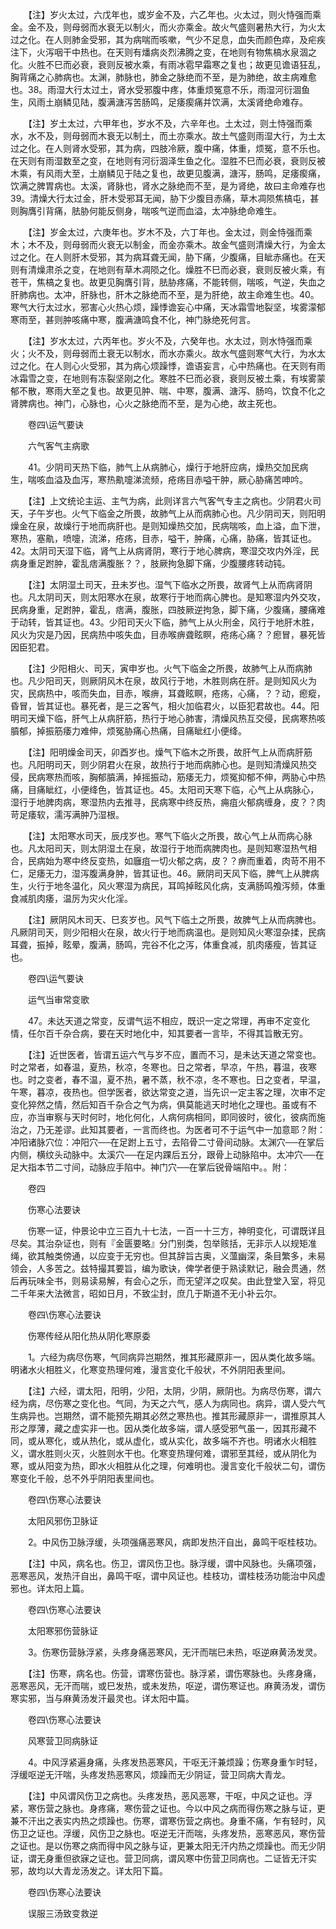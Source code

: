 <!-- { "loadSidebar": true } -->
　　【注】岁火太过，六戊年也，或岁金不及，六乙年也。火太过，则火恃强而乘金。金不及，则母弱而水衰无以制火，而火亦乘金。故火气盛则暑热大行，为火太过之化。在人则肺金受邪，其为病喘而咳嗽，气少不足息，血失而颜色瘁，及疟疾注下，火泻咽干中热也。在天则有燔病炎烈沸腾之变，在地则有物焦槁水泉涸之化。火胜不巳而必衰，衰则反被水乘，有雨冰雹早霜寒之复也；故更见谵语狂乱，胸背痛之心肺病也。太渊，肺脉也，肺金之脉绝而不至，是为肺绝，故主病难愈也。38。雨湿大行太过土，肾水受邪腹中疼，体重烦冤意不乐，雨湿河衍涸鱼生，风雨土崩鳞见陆，腹满溏泻苦肠鸣，足痿瘈痛并饮满，太溪肾绝命难存。

　　【注】岁土太过，六甲年也，岁水不及，六辛年也。土太过，则土恃强而乘水，水不及，则母弱而木衰无以制土，而土亦乘水。故土气盛则雨湿大行，为土太过之化。在人则肾水受邪，其为病，四肢冷厥，腹中痛，体重，烦冤，意不乐也。在天则有雨湿数至之变，在地则有河衍涸泽生鱼之化。湿胜不巳而必衰，衰则反被木乘，有风雨大至，土崩鳞见于陆之复也，故更见腹满，溏泻，肠鸣，足痿瘈痛，饮满之脾胃病也。太溪，肾脉也，肾水之脉绝而不至，是为肾绝，故曰主命难存也39。清燥大行太过金，肝木受邪耳无闻，胁下少腹目赤痛，草木凋陨焦槁屯，甚则胸膺引背痛，胠胁何能反侧身，喘咳气逆而血溢，太冲脉绝命难生。

　　【注】岁金太过，六庚年也。岁木不及，六丁年也。金太过，则金恃强而乘木；木不及，则母弱而火衰无以制金，而金亦乘木。故金气盛则清燥大行，为金太过之化。在人则肝木受邪，其为病耳聋无闻，胁下痛，少腹痛，目眦赤痛也。在天则有清燥肃杀之变，在地则有草木凋陨之化。燥胜不巳而必衰，衰则反被火乘，有苍干，焦槁之复也。故更见胸膺引背，胠胁疼痛，不能转侧，喘咳，气逆，失血之肝肺病也。太冲，肝脉也，肝木之脉绝而不至，是为肝绝，故主命难生也。40。寒气大行太过水，邪害心火热心烦，躁悸谵妄心中痛，天冰霜雪地裂坚，埃雾濛郁寒雨至，甚则肿咳痛中寒，腹满溏鸣食不化，神门脉绝死何言。

　　【注】岁水太过，六丙年也。岁火不及，六癸年也。水太过，则水恃强而乘火；火不及，则母弱而土衰无以制水，而水亦乘火。故水气盛则寒气大行，为水太过之化。在人则心火受邪，其为病心烦躁悸，谵语妄言，心中热痛也。在天则有雨冰霜雪之变，在地则有冻裂坚刚之化。寒胜不巳而必衰，衰则反被土乘，有埃雾蒙郁不散，寒雨大至之复也。故更见肿、喘、中寒，腹满、溏泻、肠呜，饮食不化之肾脾病也。神门，心脉也，心火之脉绝而不至，是为心绝，故主死也。

　　卷四\运气要诀

　　六气客气主病歌

　　41。少阴司天热下临，肺气上从病肺心，燥行于地肝应病，燥热交加民病生，喘咳血溢及血泻，寒热鼽嚏涕流频，疮疡目赤嗌干肿，厥心胁痛苦呻吟。

　　【注】上文统论主运、主气为病，此则详言六气客气专主之病也。少阴君火司天，子午岁也。火气下临金之所畏，故肺气上从而病肺心也。凡少阴司天，则阳明燥金在泉，故燥行于地而病肝也。是则知燥热交加，民病喘咳，血上溢，血下泄，寒热，塞鼽，喷嚏，流涕，疮疡，目赤，嗌干，肿痛，心痛，胁痛，皆其证也。42。太阴司天湿下临，肾气上从病肾阴，寒行于地心脾病，寒湿交攻内外淫，民病身重足跗肿，霍乱痞满腹胀？？，肢厥拘急脚下痛，少腹腰疼转动钝。

　　【注】太阴湿土司天，丑未岁也。湿气下临水之所畏，故肾气上从而病肾阴也。凡太阴司天，则太阳寒水在泉，故寒行于地而病心脾也。是知寒湿内外交攻，民病身重，足跗肿，霍乱，痞满，腹胀，四肢厥逆拘急，脚下痛，少腹痛，腰痛难于动转，皆其证也。43。少阳司天火下临，肺气上从火刑金，风行于地肝木胜，风火为灾是乃因，民病热中咳失血，目赤喉痹聋眩瞑，疮疡心痛？？瘛冒，暴死皆因臣犯君。

　　【注】少阳相火、司天，寅申岁也。火气下临金之所畏，故肺气上从而病肺也。凡少阳司天，则厥阴风木在泉，故风行于地，木胜则病在肝。是则知风火为灾，民病热中，咳而失血，目赤，喉痹，耳聋眩瞑，疮疡，心痛，？？动，瘛瘲，昏冒，皆其证也。暴死者，是三之客气，相火加临君火，以臣犯君故也。44。阳明司天燥下临，肝气上从病肝筋，热行于地心肺害，清燥风热互交侵，民病寒热咳膹郁，掉振筋痿力难伸，烦冤胁痛心热痛，目痛眦红小便绛。

　　【注】阳明燥金司天，卯酉岁也。燥气下临木之所畏，故肝气上从而病肝筋也。凡阳明司天，则少阴君火在泉，故热行于地而病肺心也。是则知清燥风热交侵，民病寒热而咳，胸郁膹满，掉摇振动，筋痿无力，烦冤抑郁不伸，两胁心中热痛，目痛眦红，小便绛色，皆其证也。45。太阳司天寒下临，心气上从病脉心，湿行于地脾肉病，寒湿热内去推寻，民病寒中终反热，痈疽火郁病缠身，皮？？肉苛足痿软，濡泻满肿乃湿根。

　　【注】太阳寒水司天，辰戌岁也。寒气下临火之所畏，故心气上从而病心脉也。凡太阳司天，则太阴湿土在泉，故湿行于地而病脾肉也。是则知寒湿热气相合，民病始为寒中终反变热，如廱疽一切火郁之病，皮？？痹而重着，肉苛不用不仁，足痿无力，湿泻腹满身肿，皆其证也。46。厥阴司天风下临，脾气上从脾病生，火行于地冬温化，风火寒湿为病民，耳鸣掉眩风化病，支满肠鸣飧泻频，体重食减肌肉痿，温厉为灾火化淫。

　　【注】厥阴风木司天、巳亥岁也。风气下临土之所畏，故脾气上从而病脾也。凡厥阴司天，则少阳相火在泉，故火行于地而病温也。是则知风火寒湿杂揉，民病耳聋，振掉，眩晕，腹满，肠鸣，完谷不化之泻，体重食减，肌肉痿瘦，皆其证也。

　　卷四\运气要诀

　　运气当审常变歌

　　47。未达天道之常变，反谓气运不相应，既识一定之常理，再审不定变化情，任尔百千杂合病，要在天时地化中，知其要者一言毕，不得其旨散无穷。

　　【注】近世医者，皆谓五运六气与岁不应，置而不习，是未达天道之常变也。时之常者，如春温，夏热，秋凉，冬寒也。日之常者，早凉，午热，暮温，夜寒也。时之变者，春不温，夏不热，暑不蒸，秋不凉，冬不寒也。日之变者，早温，午寒，暮凉，夜热也。但学医者，欲达常变之道，当先识一定主客之理，次审不定变化猝然之情，然后知百千杂合之气为病，俱莫能逃天时地化之理也。虽或有不应，亦当审察与天时何时，地化何化，人病何病相同，即同彼时，彼化，彼病而施治之，乃无差谬。此知其要者，一言而终也。为医者可不于运气中一加意耶？附：冲阳诸脉穴位：冲阳穴──在足跗上五寸，去陷骨二寸骨间动脉。太渊穴──在掌后内侧，横纹头动脉中。太溪穴──在足内踝后五分，跟骨上动脉陷中。太冲穴──在足大指本节二寸间，动脉应手陷中。神门穴──在掌后锐骨端陷中。。附：

　　卷四

　　伤寒心法要诀

　　伤寒一证，仲景论中立三百九十七法，一百一十三方，神明变化，可谓既详且尽矣。其治杂证也，则有『金匮要略』分门别类，包举赅括，无非示人以规矩准绳，欲其触类傍通，以应变于无穷也。但其辞旨古奥，义薀幽深，条目繁多，未易领会，人多苦之。兹特撮其要旨，编为歌诀，俾学者便于熟读默记，融会贯通，然后再玩味全书，则易读易解，有会心之乐，而无望洋之叹矣。由此登堂入室，将见二千年来大法微言，昭如日月，不致尘封，庶几于斯道不无小补云尔。

　　卷四\伤寒心法要诀

　　伤寒传经从阳化热从阴化寒原委

　　1。六经为病尽伤寒，气同病异岂期然，推其形藏原非一，因从类化故多端。明诸水火相胜义，化寒变热理何难，漫言变化千般状，不外阴阳表里间。

　　【注】六经，谓太阳，阳明，少阳，太阴，少阴，厥阴也。为病尽伤寒，谓六经为病，尽伤寒之变化也。气同，为天之六气，感人为病同也。病异，谓人受六气生病异也。岂期然，谓不能预先期其必然之寒热也。推其形藏原非一，谓推原其人形之厚薄，藏之虚实非一也。因从类化故多端，谓人感受邪气虽一，因其形藏不同，或从寒化，或从热化，或从虚化，或从实化，故多端不齐也。明诸水火相胜义，谓水胜则火灭，火胜则水干也。化寒变热理何难，谓邪至其经，或从阴化为寒，或从阳变为热，即水火相胜从化之理，何难明也。漫言变化千般状二句，谓伤寒变化千般，总不外乎阴阳表里间也。

　　卷四\伤寒心法要诀

　　太阳风邪伤卫脉证

　　2。中风伤卫脉浮缓，头项强痛恶寒风，病即发热汗自出，鼻鸣干呕桂枝功。

　　【注】中风，病名也。伤卫，谓风伤卫也。脉浮缓，谓中风脉也。头痛项强，恶寒恶风，发热汗自出，鼻鸣干呕，谓中风证也。桂枝功，谓桂枝汤功能治中风虚邪也。详太阳上篇。

　　卷四\伤寒心法要诀

　　太阳寒邪伤营脉证

　　3。伤寒伤营脉浮紧，头疼身痛恶寒风，无汗而喘巳未热，呕逆麻黄汤发灵。

　　【注】伤寒，病名也。伤营，谓寒伤营也。脉浮紧，谓伤寒脉也。头疼身痛，恶寒恶风，无汗而喘，或巳发热，或未发热，呕逆，谓伤寒证也。麻黄汤发，谓伤寒实邪，当与麻黄汤发汗最灵也。详太阳中篇。

　　卷四\伤寒心法要诀

　　风寒营卫同病脉证

　　4。中风浮紧遍身痛，头疼发热恶寒风，干呕无汗兼烦躁；伤寒身重乍时轻，浮缓呕逆无汗喘，头疼发热恶寒风，烦躁而无少阴证，营卫同病大青龙。

　　【注】中风谓风伤卫之病也。头疼发热，恶风恶寒，干呕，中风之证也。浮紧，寒伤营之脉也。身疼痛，寒伤营之证也。今以中风之病而得伤寒之脉与证，更兼不汗出之表实内热之烦躁也。伤寒，谓寒伤营之病也。身重不痛，乍有轻时，风伤卫之证也。浮缓，风伤卫之脉也。呕逆无汗而喘，头疼发热，恶寒恶风，寒伤营之证也。是以伤寒之病而得中风之脉与证，更兼太阳无汗内热之烦躁也。而无少阴证，谓无身重但欲寐之证也。营卫同病，谓风寒中伤营卫同病也。二证皆无汗实邪，故均以大青龙汤发之。详太阳下篇。

　　卷四\伤寒心法要诀

　　误服三汤致变救逆

